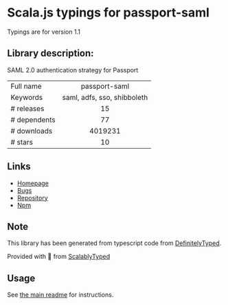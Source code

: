 
# Scala.js typings for passport-saml

Typings are for version 1.1

## Library description:
SAML 2.0 authentication strategy for Passport

|                    |                 |
| ------------------ | :-------------: |
| Full name          | passport-saml |
| Keywords           | saml, adfs, sso, shibboleth |
| # releases         | 15 |
| # dependents       | 77 |
| # downloads        | 4019231 |
| # stars            | 10 |

## Links
- [Homepage](https://github.com/node-saml/passport-saml#readme)
- [Bugs](https://github.com/node-saml/passport-saml/issues)
- [Repository](https://github.com/node-saml/passport-saml)
- [Npm](https://www.npmjs.com/package/passport-saml)
    


## Note
This library has been generated from typescript code from [DefinitelyTyped](https://definitelytyped.org).

Provided with :purple_heart: from [ScalablyTyped](https://github.com/oyvindberg/ScalablyTyped)

## Usage
See [the main readme](../../readme.md) for instructions.


